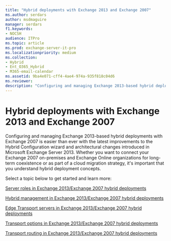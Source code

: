 ```yaml
---
title: "Hybrid deployments with Exchange 2013 and Exchange 2007"
ms.author: serdars
author: msdmaguire
manager: serdars
f1.keywords:
- NOCSH
audience: ITPro
ms.topic: article
ms.prod: exchange-server-it-pro
ms.localizationpriority: medium
ms.collection:
- Hybrid
- Ent_O365_Hybrid
- M365-email-calendar
ms.assetid: 9ba4e071-cff4-4ae4-974a-935f818c04d6
ms.reviewer: 
description: "Configuring and managing Exchange 2013-based hybrid deployments with Exchange 2007 is easier than ever with the latest improvements to the Hybrid Configuration wizard and architectural changes introduced in Microsoft Exchange Server 2013. Whether you want to connect your Exchange 2007 on-premises and Exchange Online organizations for long-term coexistence or as part of a cloud migration strategy, it's important that you understand hybrid deployment concepts."
---
```


# Hybrid deployments with Exchange 2013 and Exchange 2007

Configuring and managing Exchange 2013-based hybrid deployments with Exchange 2007 is easier than ever with the latest improvements to the Hybrid Configuration wizard and architectural changes introduced in Microsoft Exchange Server 2013. Whether you want to connect your Exchange 2007 on-premises and Exchange Online organizations for long-term coexistence or as part of a cloud migration strategy, it's important that you understand hybrid deployment concepts.

Select a topic below to get started and learn more:

[Server roles in Exchange 2013/Exchange 2007 hybrid deployments](server-roles.md)

[Hybrid management in Exchange 2013/Exchange 2007 hybrid deployments](hybrid-management.md)

[Edge Transport servers in Exchange 2013/Exchange 2007 hybrid deployments](edge-transport-serverrs.md)

[Transport options in Exchange 2013/Exchange 2007 hybrid deployments](transport-options.md)

[Transport routing in Exchange 2013/Exchange 2007 hybrid deployments](transport-routing.md)
